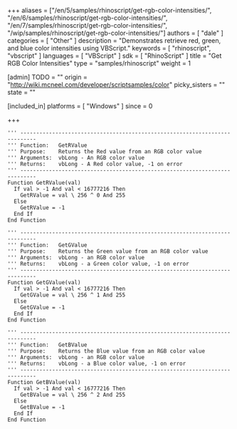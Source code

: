 +++
aliases = ["/en/5/samples/rhinoscript/get-rgb-color-intensities/", "/en/6/samples/rhinoscript/get-rgb-color-intensities/", "/en/7/samples/rhinoscript/get-rgb-color-intensities/", "/wip/samples/rhinoscript/get-rgb-color-intensities/"]
authors = [ "dale" ]
categories = [ "Other" ]
description = "Demonstrates retrieve red, green, and blue color intensities using VBScript."
keywords = [ "rhinoscript", "vbscript" ]
languages = [ "VBScript" ]
sdk = [ "RhinoScript" ]
title = "Get RGB Color Intensities"
type = "samples/rhinoscript"
weight = 1

[admin]
TODO = ""
origin = "http://wiki.mcneel.com/developer/scriptsamples/color"
picky_sisters = ""
state = ""

[included_in]
platforms = [ "Windows" ]
since = 0

+++

```vbnet
''' ---------------------------------------------------------------------------
''' Function:   GetRValue
''' Purpose:    Returns the Red value from an RGB color value
''' Arguments:  vbLong - An RGB color value
''' Returns:    vbLong - A Red color value, -1 on error
''' ---------------------------------------------------------------------------
Function GetRValue(val)
  If val > -1 And val < 16777216 Then
    GetRValue = val \ 256 ^ 0 And 255
  Else
    GetRValue = -1
  End If
End Function

''' ---------------------------------------------------------------------------
''' Function:   GetGValue
''' Purpose:    Returns the Green value from an RGB color value
''' Arguments:  vbLong - an RGB color value
''' Returns:    vbLong - a Green color value, -1 on error
''' ---------------------------------------------------------------------------
Function GetGValue(val)
  If val > -1 And val < 16777216 Then
    GetGValue = val \ 256 ^ 1 And 255
  Else
    GetGValue = -1
  End If
End Function

''' ---------------------------------------------------------------------------
''' Function:   GetBValue
''' Purpose:    Returns the Blue value from an RGB color value
''' Arguments:  vbLong - an RGB color value
''' Returns:    vbLong - a Blue color value, -1 on error
''' ---------------------------------------------------------------------------
Function GetBValue(val)
  If val > -1 And val < 16777216 Then
    GetBValue = val \ 256 ^ 2 And 255
  Else
    GetBValue = -1
  End If
End Function
```
